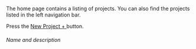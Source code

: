 <!--
#/ title: Projects home
#/ nextStepUrl: resources/createProject
-->
<p>
The home page contains a listing of projects. You can also find the projects listed in the left navigation bar.
</p>
<p>
Press the <a href="/resources/createProject">New Project + </a> button.
</p>

<h6>Name and description</h6>
